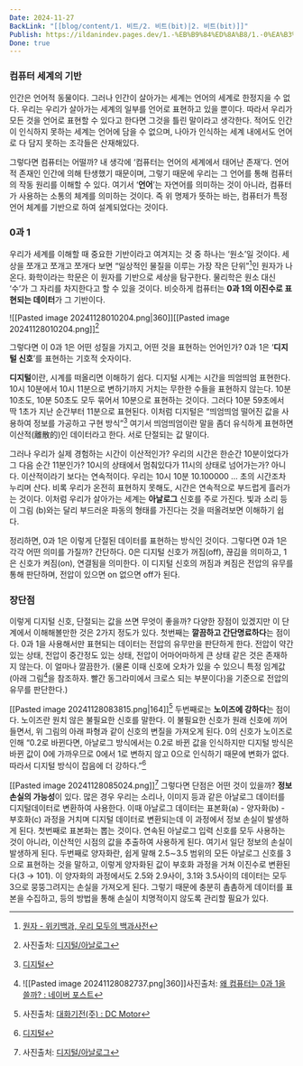 ```yaml
---
Date: 2024-11-27
BackLink: "[[blog/content/1. 비트/2. 비트(bit)|2. 비트(bit)]]"
Publish: https://ildanindev.pages.dev/1.-%EB%B9%84%ED%8A%B8/1.-0%EA%B3%BC-1
Done: true
---
```



### 컴퓨터 세계의 기반
인간은 언어적 동물이다. 그러나 인간이 살아가는 세계는 언어의 세계로 한정지을 수 없다. 우리는 우리가 살아가는 세계의 일부를 언어로 표현하고 있을 뿐이다. 따라서 우리가 모든 것을 언어로 표현할 수 있다고 한다면 그것을 틀린 말이라고 생각한다. 적어도 인간이 인식하지 못하는 세계는 언어에 담을 수 없으며, 나아가 인식하는 세계 내에서도 언어로 다 담지 못하는 조각들은 산재해있다.

그렇다면 컴퓨터는 어떨까? 내 생각에 ‘컴퓨터는 언어의 세계에서 태어난 존재’다. 언어적 존재인 인간에 의해 탄생했기 때문이며, 그렇기 때문에 우리는 그 언어를 통해 컴퓨터의 작동 원리를 이해할 수 있다. 여기서 ‘**언어**’는 자연어를 의미하는 것이 아니라, 컴퓨터가 사용하는 소통의 체계를 의미하는 것이다. 즉 위 명제가 뜻하는 바는, 컴퓨터가 특정 언어 체계를 기반으로 하여 설계되었다는 것이다.
### 0과 1
우리가 세계를 이해할 때 중요한 기반이라고 여겨지는 것 중 하나는 ‘원소’일 것이다. 세상을 쪼개고 쪼개고 쪼개다 보면 “일상적인 물질을 이루는 가장 작은 단위”[^1]인 원자가 나온다. 화학이라는 학문은 이 원자를 기반으로 세상을 탐구한다. 물리학은 원소 대신 ‘수’가 그 자리를 차지한다고 할 수 있을 것이다. 비슷하게 컴퓨터는 **0과 1의 이진수로 표현되는 데이터**가 그 기반이다.

![[Pasted image 20241128010204.png|360]][[Pasted image 20241128010204.png]][^2]

그렇다면 이 0과 1은 어떤 성질을 가지고, 어떤 것을 표현하는 언어인가? 0과 1은 ‘**디지털 신호**’를 표현하는 기호적 숫자이다.

**디지털**이란, 시계를 떠올리면 이해하기 쉽다. 디지털 시계는 시간을 띄엄띄엄 표현한다. 10시 10분에서 10시 11분으로 변하기까지 거치는 무한한 수들을 표현하지 않는다. 10분 10초도, 10분 50초도 모두 묶어서 10분으로 표현하는 것이다. 그러다 10분 59초에서 딱 1초가 지난 순간부터 11분으로 표현된다. 이처럼 디지털은 “띄엄띄엄 떨어진 값을 사용하여 정보를 가공하고 구현 방식”[^3] 여기서 띄엄띄엄이란 말을 좀더 유식하게 표현하면 이산적(離散的)인 데이터라고 한다. 서로 단절되는 값 말이다.

그러나 우리가 실제 경험하는 시간이 이산적인가? 우리의 시간은 한순간 10분이었다가 그 다음 순간 11분인가? 10시의 상태에서 멈춰있다가 11시의 상태로 넘어가는가? 아니다. 이산적이라기 보다는 연속적이다. 우리는 10시 10분 10.100000 … 초의 시간조차 누리며 산다. 비록 우리가 온전히 표현하지 못해도, 시간은 연속적으로 부드럽게 흘러가는 것이다. 이처럼 우리가 살아가는 세계는 **아날로그** 신호를 주로 가진다. 빛과 소리 등이 그림 (b)와는 달리 부드러운 파동의 형태를 가진다는 것을 떠올려보면 이해하기 쉽다. 

정리하면, 0과 1은 이렇게 단절된 데이터를 표현하는 방식인 것이다. 그렇다면 0과 1은 각각 어떤 의미를 가질까? 간단하다. 0은 디지털 신호가 꺼짐(off), 끊김을 의미하고, 1은 신호가 켜짐(on), 연결됨을 의미한다. 이 디지털 신호의 꺼짐과 켜짐은 전압의 유무를 통해 판단하며, 전압이 있으면 on 없으면 off가 된다.


### 장단점
이렇게 디지털 신호, 단절되는 값을 쓰면 무엇이 좋을까? 다양한 장점이 있겠지만 이 단계에서 이해해볼만한 것은 2가지 정도가 있다. 첫번째는 **깔끔하고 간단명료하다**는 점이다. 0과 1을 사용해서만 표현되는 데이터는 전압의 유무만을 판단하게 한다. 전압이 약간 있는 상태, 전압이 중간정도 있는 상태, 전압이 어마어마하게 큰 상태 같은 것은 존재하지 않는다. 이 얼마나 깔끔한가.
(물론 이때 신호에 오차가 있을 수 있으니 특정 임계값(아래 그림[^4]을 참조하자. 빨간 동그라미에서 크로스 되는 부분이다)을 기준으로 전압의 유무를 판단한다.)

[[Pasted image 20241128083815.png|164]][^5]
두번째로는 **노이즈에 강하다**는 점이다. 노이즈란 원치 않은 불필요한 신호를 말한다. 이 불필요한 신호가 원래 신호에 끼어들면서, 위 그림의 아래 파형과 같이 신호의 변질을 가져오게 된다. 0의 신호가 노이즈로 인해 “0.2로 바뀐다면, 아날로그 방식에서는 0.2로 바뀐 값을 인식하지만 디지털 방식은 바뀐 값이 0에 가까우므로 0에서 1로 변하지 않고 0으로 인식하기 때문에 변화가 없다. 따라서 디지털 방식이 잡음에 더 강하다.”[^6]

[[Pasted image 20241128085024.png]][^7]
그렇다면 단점은 어떤 것이 있을까? **정보 손실의 가능성**이 있다. 많은 경우 우리는 소리나, 이미지 등과 같은 아날로그 데이터를 디지털데이터로 변환하여 사용한다. 이때 아날로그 데이터는 표본화(a) - 양자화(b) - 부호화(c) 과정을 거치며 디지털 데이터로 변환되는데 이 과정에서 정보 손실이 발생하게 된다.
첫번째로 표본화는 뽑는 것이다. 연속된 아날로그 입력 신호를 모두 사용하는 것이 아니라, 이산적인 시점의 값을 추출하여 사용하게 된다. 여기서 일단 정보의 손실이 발생하게 된다. 두번째로 양자화란, 쉽게 말해 2.5∼3.5 범위의 모든 아날로그 신호를 3으로 표현하는 것을 말하고, 이렇게 양자화된 값이 부호화 과정을 거쳐 이진수로 변환된다(3 → 101). 이 양자화의 과정에서도 2.5와 2.9사이, 3.1와 3.5사이의 데이터는 모두 3으로 뭉뚱그려지는 손실을 가져오게 된다. 그렇기 때문에 충분히 촘촘하게 데이터를 표본을 수집하고, 등의 방법을 통해 손실이 치명적이지 않도록 관리할 필요가 있다.







[^1]: [원자 - 위키백과, 우리 모두의 백과사전](https://ko.wikipedia.org/wiki/%EC%9B%90%EC%9E%90)
[^2]: 사진출처: [디지털/아날로그](https://velog.io/@solfe/%EB%94%94%EC%A7%80%ED%84%B8%EC%95%84%EB%82%A0%EB%A1%9C%EA%B7%B8)
[^3]: [디지털](https://terms.naver.com/entry.naver?docId=5741412&cid=60217&categoryId=60217)
[^4]:  ![[Pasted image 20241128082737.png|360]]사진출처: [왜 컴퓨터는 0과 1을 쓸까? : 네이버 포스트](https://post.naver.com/viewer/postView.nhn?volumeNo=31260649&memberNo=50314517)
[^5]: 사진출처: [대화기전(주) : DC Motor](https://daehwagm.com/new3/sub_4/4_3_1.php?cate=0001_0007_0027_&what=3)
[^6]: [디지털](https://terms.naver.com/entry.naver?docId=5741412&cid=60217&categoryId=60217)
[^7]: 사진출처: [디지털/아날로그](https://velog.io/@solfe/%EB%94%94%EC%A7%80%ED%84%B8%EC%95%84%EB%82%A0%EB%A1%9C%EA%B7%B8)
